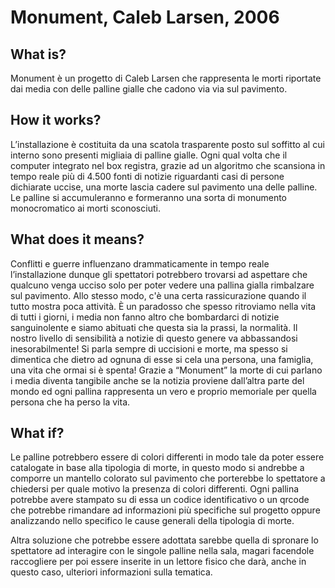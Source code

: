 # Monument, Caleb Larsen, 2006

## What is?
Monument è un progetto di Caleb Larsen che rappresenta le morti riportate dai media con delle palline gialle che cadono via via sul pavimento.
## How it works?
L’installazione è costituita da una scatola trasparente posto sul soffitto al cui interno sono presenti migliaia di palline gialle. Ogni qual volta che il computer integrato nel box registra, grazie ad un algoritmo che scansiona in tempo reale più di 4.500  fonti di notizie riguardanti casi di persone dichiarate uccise, una morte lascia cadere sul pavimento una delle palline. Le palline si accumuleranno e formeranno una sorta di monumento monocromatico ai morti sconosciuti.
## What does it means?
Conflitti e guerre influenzano drammaticamente in tempo reale l’installazione dunque gli spettatori potrebbero trovarsi ad aspettare che qualcuno venga ucciso solo per poter vedere una pallina gialla rimbalzare sul pavimento. Allo stesso modo, c'è una certa rassicurazione quando il tutto mostra poca attività. È un paradosso che spesso ritroviamo nella vita di tutti i giorni, i media non fanno altro che bombardarci di notizie sanguinolente e siamo abituati che questa sia la prassi, la normalità. Il nostro livello di sensibilità a notizie di questo genere va abbassandosi inesorabilmente! Si parla sempre di uccisioni e morte, ma spesso si dimentica che dietro ad ognuna di esse si cela una persona, una famiglia, una vita che ormai si è spenta! Grazie a “Monument” la morte di cui parlano i media diventa tangibile anche se la notizia proviene dall’altra parte del mondo ed ogni pallina rappresenta un vero e proprio memoriale per quella persona che ha perso la vita. 
## What if?
Le palline potrebbero essere di colori differenti in modo tale da poter essere catalogate in base alla tipologia di morte, in questo modo si andrebbe a comporre un mantello colorato sul pavimento che porterebbe lo spettatore a chiedersi per quale motivo la presenza di colori differenti. Ogni pallina potrebbe avere stampato su di essa un codice identificativo o un qrcode che potrebbe rimandare ad informazioni più specifiche sul progetto oppure analizzando nello specifico le cause generali della tipologia di morte.

Altra soluzione che potrebbe essere adottata sarebbe quella di spronare lo spettatore ad interagire con le singole palline nella sala, magari facendole raccogliere per poi essere inserite in un lettore fisico che darà, anche in questo caso, ulteriori informazioni sulla tematica.

